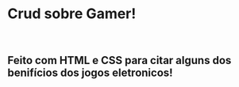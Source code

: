 <h1>Crud sobre Gamer!</h1>
<br>
<h2>Feito com HTML e CSS para citar alguns dos benifícios dos jogos eletronicos!</h2>
